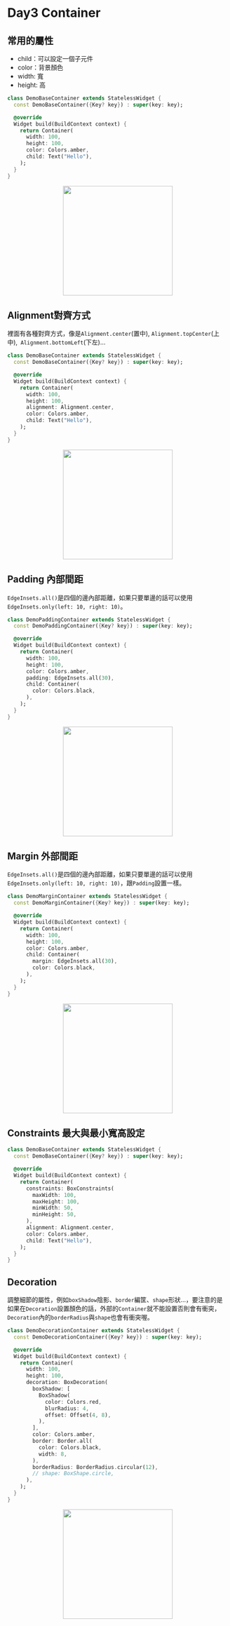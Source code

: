 # Day3 Container
<style type="text/css">
    img {
        width: 250px;
        margin:auto;
        display:block;
    }
</style>
## 常用的屬性
- child：可以設定一個子元件
- color：背景顏色
- width: 寬
- height: 高

```dart
class DemoBaseContainer extends StatelessWidget {
  const DemoBaseContainer({Key? key}) : super(key: key);

  @override
  Widget build(BuildContext context) {
    return Container(
      width: 100,
      height: 100,
      color: Colors.amber,
      child: Text("Hello"),
    );
  }
}
```
![](https://i.imgur.com/t3c9f8J.png)

## Alignment對齊方式
裡面有各種對齊方式，像是`Alignment.center`(置中), `Alignment.topCenter`(上中),` Alignment.bottomLeft`(下左)...
```dart
class DemoBaseContainer extends StatelessWidget {
  const DemoBaseContainer({Key? key}) : super(key: key);

  @override
  Widget build(BuildContext context) {
    return Container(
      width: 100,
      height: 100,
      alignment: Alignment.center,
      color: Colors.amber,
      child: Text("Hello"),
    );
  }
}

```
![](https://i.imgur.com/BhN4Wfg.png)
## Padding 內部間距
`EdgeInsets.all()`是四個的邊內部距離，如果只要單邊的話可以使用`EdgeInsets.only(left: 10, right: 10)`。
```dart
class DemoPaddingContainer extends StatelessWidget {
  const DemoPaddingContainer({Key? key}) : super(key: key);

  @override
  Widget build(BuildContext context) {
    return Container(
      width: 100,
      height: 100,
      color: Colors.amber,
      padding: EdgeInsets.all(30),
      child: Container(
        color: Colors.black,
      ),
    );
  }
}
```
![](https://i.imgur.com/lW96VpA.png)
## Margin 外部間距
`EdgeInsets.all()`是四個的邊內部距離，如果只要單邊的話可以使用`EdgeInsets.only(left: 10, right: 10)`，跟`Padding`設置一樣。
```dart
class DemoMarginContainer extends StatelessWidget {
  const DemoMarginContainer({Key? key}) : super(key: key);

  @override
  Widget build(BuildContext context) {
    return Container(
      width: 100,
      height: 100,
      color: Colors.amber,
      child: Container(
        margin: EdgeInsets.all(30),
        color: Colors.black,
      ),
    );
  }
}
```
![](https://i.imgur.com/NoEAJwN.png)

## Constraints 最大與最小寬高設定
```dart
class DemoBaseContainer extends StatelessWidget {
  const DemoBaseContainer({Key? key}) : super(key: key);

  @override
  Widget build(BuildContext context) {
    return Container(
      constraints: BoxConstraints(
        maxWidth: 100,
        maxHeight: 100,
        minWidth: 50,
        minHeight: 50,
      ),
      alignment: Alignment.center,
      color: Colors.amber,
      child: Text("Hello"),
    );
  }
}
```
## Decoration
調整細節的屬性，例如`boxShadow`陰影、`border`編筐、`shape`形狀...，要注意的是如果在`Decoration`設置顏色的話，外部的`Container`就不能設置否則會有衝突，`Decoration`內的`borderRadius`與`shape`也會有衝突喔。


```dart
class DemoDecorationContainer extends StatelessWidget {
  const DemoDecorationContainer({Key? key}) : super(key: key);

  @override
  Widget build(BuildContext context) {
    return Container(
      width: 100,
      height: 100,
      decoration: BoxDecoration(
        boxShadow: [
          BoxShadow(
            color: Colors.red,
            blurRadius: 4,
            offset: Offset(4, 8),
          ),
        ],
        color: Colors.amber,
        border: Border.all(
          color: Colors.black,
          width: 8,
        ),
        borderRadius: BorderRadius.circular(12),
        // shape: BoxShape.circle,
      ),
    );
  }
}
```
![](https://i.imgur.com/jB0Q94E.png)
